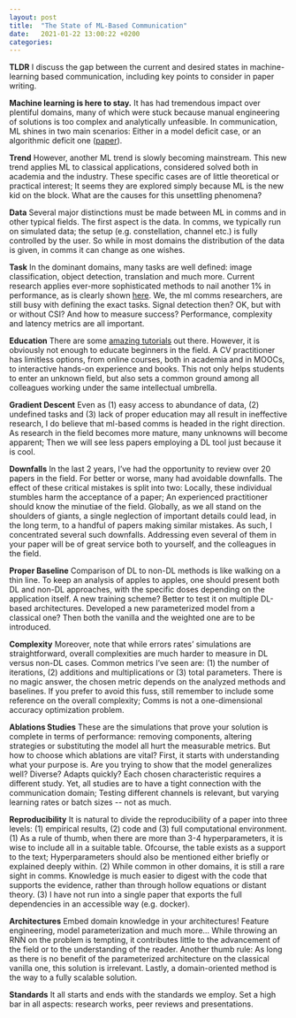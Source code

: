 ```yaml
---
layout: post
title:  "The State of ML-Based Communication"
date:   2021-01-22 13:00:22 +0200
categories:
---
```

**TLDR** I discuss the gap between the current and desired states in machine-learning based communication, including key points to consider in paper writing.

**Machine learning is here to stay.** It has had tremendous impact over plentiful domains, many of which were stuck because manual engineering of solutions is too complex and analytically unfeasible. In communication, ML shines in two main scenarios: Either in a model deficit case, or an algorithmic deficit one ([paper][1]). 

**Trend** However, another ML trend is slowly becoming mainstream. This new trend applies ML to classical applications, considered solved both in academia and the industry. These specific cases are of little theoretical or practical interest; It seems they are explored simply because ML is the new kid on the block. What are the causes for this unsettling phenomena?

**Data** Several major distinctions must be made between ML in comms and in other typical fields. The first aspect is the data. In comms, we typically run on simulated data; the setup (e.g. constellation, channel etc.) is fully controlled by the user. So while in most domains the distribution of the data is given, in comms it can change as one wishes. 

**Task** In the dominant domains, many tasks are well defined: image classification, object detection, translation and much more. Current research applies ever-more sophisticated methods to nail another 1% in performance, as is clearly shown [here][2]. We, the ml comms researchers, are still busy with defining the exact tasks. Signal detection then? OK, but with or without CSI? And how to measure success? Performance, complexity and latency metrics are all important. 

**Education** There are some [amazing tutorials][3] out there. However, it is obviously not enough to educate beginners in the field. A CV practitioner has limitless options, from online courses, both in academia and in MOOCs, to interactive hands-on experience and books. This not only helps students to enter an unknown field, but also sets a common ground among all colleagues working under the same intellectual umbrella.

**Gradient Descent** Even as (1) easy access to abundance of data, (2) undefined tasks and (3) lack of proper education may all result in ineffective research, I do believe that ml-based comms is headed in the right direction. As research in the field becomes more mature, many unknowns will become apparent; Then we will see less papers employing a DL tool just because it is cool. 

**Downfalls** In the last 2 years, I’ve had the opportunity to review over 20 papers in the field. For better or worse, many had avoidable downfalls. The effect of these critical mistakes is split into two: Locally, these individual stumbles harm the acceptance of a paper; An experienced practitioner should know the minutiae of the field. Globally, as we all stand on the shoulders of giants, a single neglection of important details could lead, in the long term, to a handful of papers making similar mistakes. As such, I concentrated several such downfalls. Addressing even several of them in your paper will be of great service both to yourself, and the colleagues in the field.

**Proper Baseline** Comparison of DL to non-DL methods is like walking on a thin line. To keep an analysis of apples to apples, one should present both DL and non-DL approaches, with the specific doses depending on the application itself. A new training scheme? Better to test it on multiple DL-based architectures. Developed a new parameterized model from a classical one? Then both the vanilla and the weighted one are to be introduced. 

**Complexity** Moreover, note that while errors rates’ simulations are straightforward, overall complexities are much harder to measure in DL versus non-DL cases. Common metrics I’ve seen are: (1) the number of iterations, (2) additions and multiplications or (3) total parameters. There is no magic answer, the chosen metric depends on the analyzed methods and baselines. If you prefer to avoid this fuss, still remember to include some reference on the overall complexity; Comms is not a one-dimensional accuracy optimization problem. 

**Ablations Studies** These are the simulations that prove your solution is complete in terms of performance: removing components, altering strategies or substituting the model all hurt the measurable metrics. But how to choose which ablations are vital? First, it starts with understanding what your purpose is. Are you trying to show that the model generalizes well? Diverse? Adapts quickly? Each chosen characteristic requires a different study. Yet, all studies are to have a tight connection with the communication domain; Testing different channels is relevant, but varying learning rates or batch sizes -- not as much.

**Reproducibility** It is natural to divide the reproducibility of a paper into three levels: (1) empirical results, (2) code and (3) full computational environment. (1) As a rule of thumb, when there are more than 3-4 hyperparameters, it is wise to include all in a suitable table. Ofcourse, the table exists as a support to the text; Hyperparameters should also be mentioned either briefly or explained deeply within. (2) While common in other domains, it is still a rare sight in comms. Knowledge is much easier to digest with the code that supports the evidence, rather than through hollow equations or distant theory. (3) I have not run into a single paper that exports the full dependencies in an accessible way (e.g. docker).

**Architectures** Embed domain knowledge in your architectures! Feature engineering, model parameterization and much more... While throwing an RNN on the problem is tempting, it contributes little to the advancement of the field or to the understanding of the reader. Another thumb rule: As long as there is no benefit of the parameterized architecture on the classical vanilla one, this solution is irrelevant. Lastly, a domain-oriented method is the way to a fully scalable solution. 

**Standards** It all starts and ends with the standards we employ. Set a high bar in all aspects: research works, peer reviews and presentations.


[1]: https://ieeexplore.ieee.org/document/8542764

[2]: https://paperswithcode.com/sota/object-detection-on-coco

[3]: https://www.youtube.com/watch?v=tWBMgre6VWE